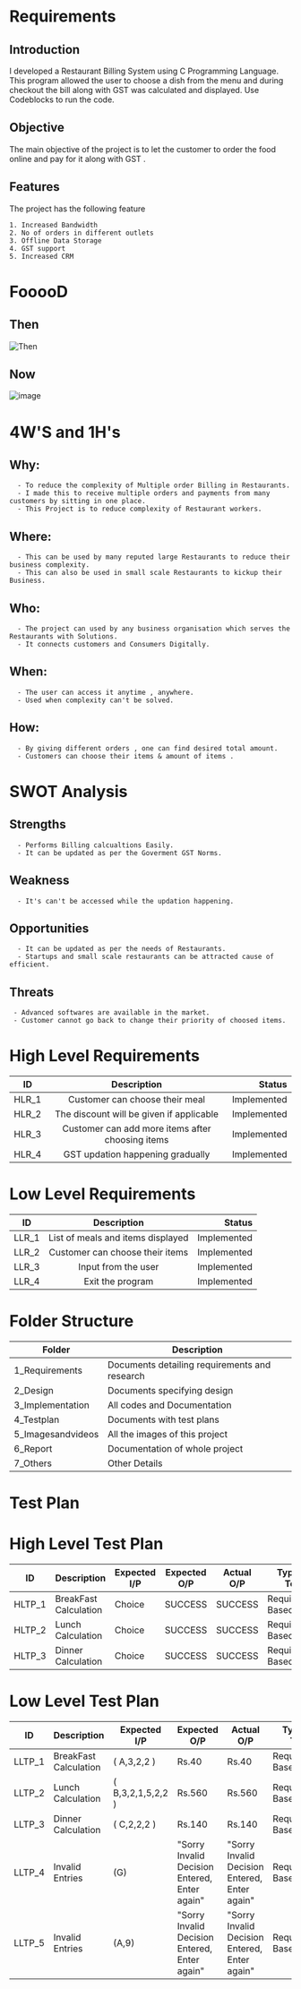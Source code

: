 # 
# Requirements
## Introduction
   I developed a Restaurant Billing System using C Programming Language. This program allowed the user to choose a dish from the menu and during checkout the bill along with GST was calculated and displayed. Use Codeblocks to run the code.
## Objective
   The main objective of the project is to let the customer to order the food online and pay for it along with GST .
## Features
   The project has the following feature
   
    1. Increased Bandwidth
    2. No of orders in different outlets
    3. Offline Data Storage
    4. GST support 
    5. Increased CRM
   
 # FooooD
    
  ## Then
  ![Then](https://user-images.githubusercontent.com/85438544/143285352-afbfe102-f585-4135-a387-a478476c81a7.jpeg)

  ## Now
  ![image](https://user-images.githubusercontent.com/85438544/143285230-393fb1bd-e8fa-4d94-8ebb-746cd8f33aa8.png)




 # 4W'S and 1H's
  ## Why:
      - To reduce the complexity of Multiple order Billing in Restaurants.
      - I made this to receive multiple orders and payments from many customers by sitting in one place.
      - This Project is to reduce complexity of Restaurant workers.
  ## Where:
      - This can be used by many reputed large Restaurants to reduce their business complexity.
      - This can also be used in small scale Restaurants to kickup their Business.
  ## Who:
      - The project can used by any business organisation which serves the Restaurants with Solutions.
      - It connects customers and Consumers Digitally.
  ## When:
      - The user can access it anytime , anywhere.
      - Used when complexity can't be solved.
  ## How: 
      - By giving different orders , one can find desired total amount.
      - Customers can choose their items & amount of items .
 # SWOT Analysis
  ## Strengths
      - Performs Billing calcualtions Easily.
      - It can be updated as per the Goverment GST Norms.
 ## Weakness
      - It's can't be accessed while the updation happening.
 ## Opportunities
      - It can be updated as per the needs of Restaurants.
      - Startups and small scale restaurants can be attracted cause of efficient.
 ## Threats
     - Advanced softwares are available in the market.
     - Customer cannot go back to change their priority of choosed items.
 # High Level Requirements
 
   | ID   |      Description     |  Status |
|----------|:-------------:|------:|
| HLR_1 |  Customer can choose their meal | Implemented  |
| HLR_2 |  The discount will be given if applicable  | Implemented  |
| HLR_3 |   Customer can add more items after choosing items   | Implemented  |
| HLR_4 |   GST updation happening gradually  | Implemented  |

 # Low Level Requirements
 
 
  | ID   |      Description     |  Status |
|----------|:-------------:|------:|
| LLR_1 |  List of meals and items displayed | Implemented  |
| LLR_2 |  Customer can choose their items | Implemented  |
| LLR_3 |  Input from the user  | Implemented  |
| LLR_4 |  Exit the program  | Implemented  |

# Folder Structure
| Folder | Description |
| ---- | ---- |
| 1_Requirements | Documents detailing requirements and research |
| 2_Design | Documents specifying design |
| 3_Implementation | All codes and Documentation |
| 4_Testplan | Documents with test plans |
| 5_Imagesandvideos | All the images of this project |
| 6_Report | Documentation of whole project |
| 7_Others | Other Details |
  
  # Test Plan

# High Level Test Plan
| ID | Description | Expected I/P | Expected O/P | Actual O/P | Type Of Test |
|---|---|---|---|---|---|
| HLTP_1 | BreakFast Calculation | Choice | SUCCESS | SUCCESS | Requirement Based |
| HLTP_2 | Lunch Calculation | Choice | SUCCESS | SUCCESS | Requirement Based |
| HLTP_3 | Dinner Calculation | Choice | SUCCESS | SUCCESS | Requirement Based |


# Low Level Test Plan
| ID | Description | Expected I/P | Expected O/P | Actual O/P | Type Of Test |
|---|---|---|---|---|---|
| LLTP_1 | BreakFast Calculation | ( A,3,2,2 ) | Rs.40 | Rs.40 | Requirement Based |
| LLTP_2 | Lunch Calculation | ( B,3,2,1,5,2,2 ) | Rs.560 | Rs.560 | Requirement Based |
| LLTP_3 | Dinner Calculation | ( C,2,2,2 ) | Rs.140 | Rs.140 | Requirement Based |
| LLTP_4 | Invalid Entries | (G) | "Sorry Invalid Decision Entered, Enter again" | "Sorry Invalid Decision Entered, Enter again"| Requirement Based |
| LLTP_5 | Invalid Entries | (A,9) | "Sorry Invalid Decision Entered, Enter again" | "Sorry Invalid Decision Entered, Enter again"| Requirement Based |
     
  


